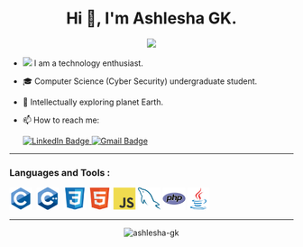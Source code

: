 <h1 align="center">
 Hi 👋, I'm Ashlesha GK.
</h1>

<p align="center">
  <img src="https://user-images.githubusercontent.com/74038190/212747903-e9bdf048-2dc8-41f9-b973-0e72ff07bfba.gif" height="400"/>
</p>
<!-- https://miro.medium.com/max/2048/1*OohqW5DGh9CQS4hLY5FXzA.png -->




- <img src="https://media.giphy.com/media/WUlplcMpOCEmTGBtBW/giphy.gif" width="30"> I am a technology enthusiast.

- 🎓 Computer Science (Cyber Security) undergraduate student.

- :telescope: Intellectually exploring planet Earth.

- :mailbox: How to reach me:
  <div id="badges">
  <a href="https://in.linkedin.com/in/nehal-hosalikar-35535a204">
    <img src="https://img.shields.io/badge/LinkedIn-0D1117?style=for-the-badge&logo=linkedin&logoColor=informational" alt="LinkedIn Badge"/>
  </a>
  <a href="mailto:ashleshagk1343@gmail.com">
    <img src="https://img.shields.io/badge/Email-0D1117?style=for-the-badge&logo=gmail&logoColor=red" alt="Gmail Badge"/>
  </a>
</div>

---

### Languages and Tools :
<div>
 
  <img src="https://github.com/devicons/devicon/blob/master/icons/c/c-original.svg" title="C" alt="C" width="40" height="40"/>&nbsp;
  <img src="https://github.com/devicons/devicon/blob/master/icons/cplusplus/cplusplus-original.svg" title="C++" alt="C++" width="40" height="40"/>&nbsp;
  <img src="https://github.com/devicons/devicon/blob/master/icons/css3/css3-original.svg" title="CSS3" alt="CSS" width="40" height="40"/>
<img src="https://github.com/devicons/devicon/blob/master/icons/html5/html5-original.svg" title="HTML5" alt="HTML" width="40" height="40"/>
<img src="https://github.com/devicons/devicon/blob/master/icons/javascript/javascript-original.svg" title="JavaScript" alt="JavaScript" width="40" height="40"/>
<img src="https://github.com/devicons/devicon/blob/master/icons/mysql/mysql-original.svg" title="MySQL" alt="MySQL" width="40" height="40"/>
<img src="https://github.com/devicons/devicon/blob/master/icons/php/php-original.svg" title="PHP" alt="PHP" width="40" height="40"/>
<img src="https://github.com/devicons/devicon/blob/master/icons/java/java-original.svg" title="Java" alt="Java" width="40" height="40"/>

</div>

---

<!-- ### My Stats : -->
<p align="center"><img src="http://github-readme-streak-stats.herokuapp.com?user=ashlesha-gk&theme=github-dark-blue&hide_border=true" alt="ashlesha-gk"/>
<!-- <p align="center"><img src="https://github-readme-stats.vercel.app/api?username=ashlesha-gk&theme=github_dark&show_icons=true&count_private=true&hide_border=true"/> -->
